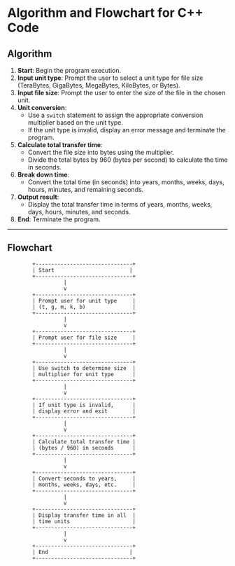 
# Algorithm and Flowchart for C++ Code

## Algorithm

1. **Start**: Begin the program execution.
2. **Input unit type**: Prompt the user to select a unit type for file size (TeraBytes, GigaBytes, MegaBytes, KiloBytes, or Bytes).
3. **Input file size**: Prompt the user to enter the size of the file in the chosen unit.
4. **Unit conversion**:
   - Use a `switch` statement to assign the appropriate conversion multiplier based on the unit type.
   - If the unit type is invalid, display an error message and terminate the program.
5. **Calculate total transfer time**:
   - Convert the file size into bytes using the multiplier.
   - Divide the total bytes by 960 (bytes per second) to calculate the time in seconds.
6. **Break down time**:
   - Convert the total time (in seconds) into years, months, weeks, days, hours, minutes, and remaining seconds.
7. **Output result**:
   - Display the total transfer time in terms of years, months, weeks, days, hours, minutes, and seconds.
8. **End**: Terminate the program.

---

## Flowchart

```plaintext
        +-------------------------------+
        | Start                        |
        +-------------------------------+
                  |
                  v
        +-------------------------------+
        | Prompt user for unit type     |
        | (t, g, m, k, b)               |
        +-------------------------------+
                  |
                  v
        +-------------------------------+
        | Prompt user for file size     |
        +-------------------------------+
                  |
                  v
        +-------------------------------+
        | Use switch to determine size  |
        | multiplier for unit type      |
        +-------------------------------+
                  |
                  v
        +-------------------------------+
        | If unit type is invalid,      |
        | display error and exit        |
        +-------------------------------+
                  |
                  v
        +-------------------------------+
        | Calculate total transfer time |
        | (bytes / 960) in seconds      |
        +-------------------------------+
                  |
                  v
        +-------------------------------+
        | Convert seconds to years,     |
        | months, weeks, days, etc.     |
        +-------------------------------+
                  |
                  v
        +-------------------------------+
        | Display transfer time in all  |
        | time units                    |
        +-------------------------------+
                  |
                  v
        +-------------------------------+
        | End                          |
        +-------------------------------+
```

